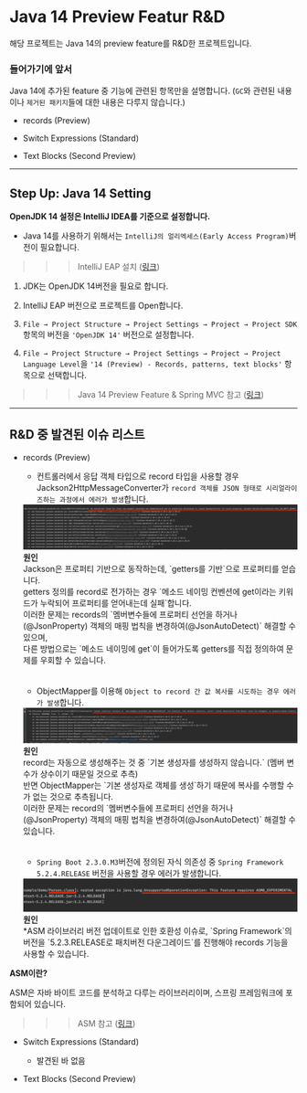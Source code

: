 # Java 14 Preview Featur R&D

해당 프로젝트는 Java 14의 preview feature를 R&D한 프로젝트입니다.

### 들어가기에 앞서

Java 14에 추가된 feature 중 기능에 관련된 항목만을 설명합니다. (`GC`와 관련된 내용이나 `제거된 패키지`들에 대한 내용은 다루지 않습니다.)

- records (Preview)

- Switch Expressions (Standard)

- Text Blocks (Second Preview)

- - -

## Step Up: Java 14 Setting

**OpenJDK 14 설정은 IntelliJ IDEA를 기준으로 설정합니다.**

* Java 14를 사용하기 위해서는 `IntelliJ의 얼리엑세스(Early Access Program)`버전이 필요합니다.

>>> IntelliJ EAP 설치 (<a href="https://www.jetbrains.com/ko-kr/resources/eap/">링크</a>)

1. JDK는 OpenJDK 14버전을 필요로 합니다.

2. IntelliJ EAP 버전으로 프로젝트를 Open합니다.

3. `File → Project Structure → Project Settings → Project → Project SDK`항목의 버전을 `'OpenJDK 14'` 버전으로 설정합니다.

4. `File → Project Structure → Project Settings → Project → Project Language Level`을 
`'14 (Preview) - Records, patterns, text blocks'` 항목으로 선택합니다.

>>> Java 14 Preview Feature & Spring MVC 참고 (<a href="https://youtu.be/mr-7kGy8Yao">링크</a>)

- - -

## R&D 중 발견된 이슈 리스트

- records (Preview)
        
    - 컨트롤러에서 응답 객체 타입으로 record 타입을 사용할 경우 Jackson2HttpMessageConverter가 `record 객체를 JSON 형태로 시리얼라이즈하는 과정에서 에러가 발생`합니다. 
    <img src="./img/InvalidDefinitionException.png">
    <br>
    <strong>원인</strong>
    <br>
    Jackson은 프로퍼티 기반으로 동작하는데, `getters를 기반`으로 프로퍼티를 얻습니다. 
    <br>
    getters 정의를 record로 전가하는 경우 `메소드 네이밍 컨벤션에 get이라는 키워드가 누락되어 프로퍼티를 얻어내는데 실패`합니다.
    <br>
    이러한 문제는 records의 `멤버변수들에 프로퍼티 선언을 하거나(@JsonProperty) 객체의 매핑 법칙을 변경하여(@JsonAutoDetect)` 해결할 수 있으며, 
    <br>
    다른 방법으로는 `메소드 네이밍에 get`이 들어가도록 getters를 직접 정의하여 문제를 우회할 수 있습니다.
    <br><br><br>

    - ObjectMapper를 이용해 `Object to record 간 값 복사를 시도하는 경우 에러가 발생`합니다.
    <img src="./img/(ObjectMapper)InvalidDefinitionException.png">
    <br>
    <strong>원인</strong>
    <br>
    record는 자동으로 생성해주는 것 중 `기본 생성자를 생성하지 않습니다.` (멤버 변수가 상수이기 때문일 것으로 추측)
    <br>
    반면 ObjectMapper는 `기본 생성자로 객체를 생성`하기 때문에 복사를 수행할 수가 없는 것으로 추측됩니다.
    <br>
    이러한 문제는 record의 `멤버변수들에 프로퍼티 선언을 하거나(@JsonProperty) 객체의 매핑 법칙을 변경하여(@JsonAutoDetect)` 해결할 수 있습니다.
    <br><br><br>        

    - `Spring Boot 2.3.0.M3`버전에 정의된 자식 의존성 중 `Spring Framework 5.2.4.RELEASE` 버전을 사용할 경우 에러가 발생합니다.
    <img src="./img/UnsupportedOperationException.png">
    <br>
    <strong>원인</strong>
    <br>
    *ASM 라이브러리 버전 업데이트로 인한 호환성 이슈로, `Spring Framework`의 버전을 
    `5.2.3.RELEASE로 패치버전 다운그레이드`를 진행해야 records 기능을 사용할 수 있습니다. 
        
**ASM이란?**

ASM은 자바 바이트 코드를 분석하고 다루는 라이브러리이며, 스프링 프레임워크에 포함되어 있습니다.

>>> ASM 참고 (<a href="https://www.roseindia.net/spring/spring3/spring-3-asm.shtml">링크</a>)


- Switch Expressions (Standard)

    - 발견된 바 없음

- Text Blocks (Second Preview)
